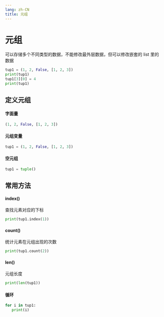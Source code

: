 ```yaml
---
lang: zh-CN
title: 元组
---
```


# 元组

可以存储多个不同类型的数据，不能修改最外层数据，但可以修改嵌套的 list 里的数据

```py
tup1 = (1, 2, False, [1, 2, 3])
print(tup1)
tup1[3][0] = 4
print(tup1)
```

## 定义元组

#### 字面量

```py
(1, 2, False, [1, 2, 3])
```

#### 元组变量

```py
tup1 = (1, 2, False, [1, 2, 3])
```

#### 空元组

```py
tup1 = tuple()
```

## 常用方法

#### index()

查找元素对应的下标

```py
print(tup1.index(1))
```

#### count()

统计元素在元组出现的次数

```py
print(tup1.count(2))
```

#### len()

元组长度

```py
print(len(tup1))
```

#### 循环

```py
for i in tup1:
   print(i)
```
